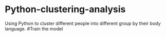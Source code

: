 # Python-clustering-analysis
Using Python to cluster different people into different group by their body language. #Train the model 
